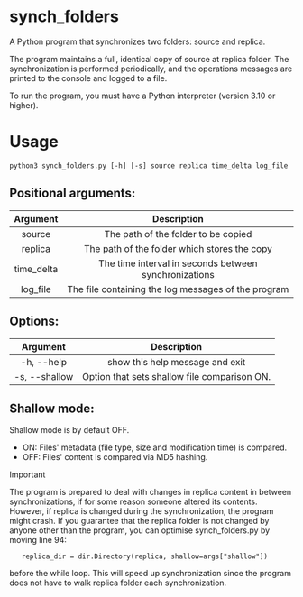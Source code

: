 # synch_folders

A Python program that synchronizes two folders: source and replica.

The program maintains a full, identical copy of source at replica folder. The synchronization is performed periodically, and the operations messages are printed to the console and logged to a file.

To run the program, you must have a Python interpreter (version 3.10 or higher).

# Usage

```
python3 synch_folders.py [-h] [-s] source replica time_delta log_file
```

## Positional arguments:
| Argument  | Description |
| :-------: | :---------: |
| source    | The path of the folder to be copied |
| replica   | The path of the folder which stores the copy |
| time_delta| The time interval in seconds between synchronizations |
| log_file  | The file containing the log messages of the program |

## Options:
| Argument     | Description |
| :---------:  | :---------: |
| -h, --help   | show this help message and exit |
| -s, --shallow| Option that sets shallow file comparison ON.|

## Shallow mode:
Shallow mode is by default OFF.
- ON: Files' metadata (file type, size and modification time) is compared.
- OFF: Files' content is compared via MD5 hashing.

> [!IMPORTANT]
> The program is prepared to deal with changes in replica content in between synchronizations, if for some reason someone altered its contents. However, if replica is changed during the synchronization, the program might crash.
> If you guarantee that the replica folder is not changed by anyone other than the program, you can optimise synch_folders.py by moving line 94:
>```
>    replica_dir = dir.Directory(replica, shallow=args["shallow"])
>```
> before the while loop. This will speed up synchronization since the program does not have to walk replica folder each synchronization.




